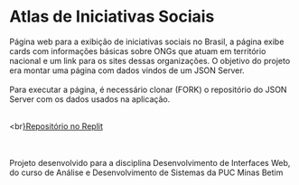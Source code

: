 # Atlas de Iniciativas Sociais
Página web para a exibição de iniciativas sociais no Brasil, a página exibe cards com informações básicas sobre ONGs que atuam em território nacional e um link para os sites dessas organizações. O objetivo do projeto era montar uma página com dados vindos de um JSON Server.
<br><br>Para executar a página, é necessário clonar (FORK) o repositório do JSON Server com os dados usados na aplicação.

<br><br<a href="https://replit.com/@pmattadesign/JSONServer">}Repositório no Replit</a>

<br><br> Projeto desenvolvido para a disciplina Desenvolvimento de Interfaces Web, do curso de Análise e Desenvolvimento de Sistemas da PUC Minas Betim
